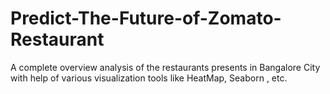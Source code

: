 # Predict-The-Future-of-Zomato-Restaurant
A complete overview analysis of the restaurants presents in Bangalore City with help of various visualization tools like HeatMap, Seaborn , etc.
